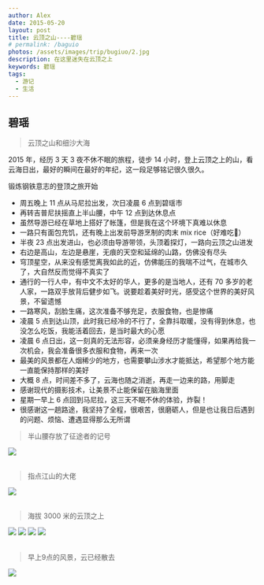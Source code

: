 ```yaml
---
author: Alex
date: 2015-05-20
layout: post
title: 云顶之山----碧瑶
# permalink: /baguio
photos: /assets/images/trip/bugiuo/2.jpg
description: 在这里迷失在云顶之上
keywords: 碧瑶
tags: 
  - 游记
  - 生活
---
```


## 碧瑶

>云顶之山和细沙大海

2015 年，经历 3 天 3 夜不休不眠的旅程，徒步 14 小时，登上云顶之上的山，看云海日出，最好的瞬间在最好的年纪，这一段足够铭记很久很久。

锻炼钢铁意志的登顶之旅开始

- 周五晚上 11 点从马尼拉出发，次日凌晨 6 点到碧瑶市
- 再转吉普尼扶摇直上半山腰，中午 12 点到达休息点
- 虽然导游已经在草地上搭好了帐篷，但是我在这个环境下真难以休息
- 一路只有面包充饥，还有晚上出发前导游烹制的肉末 mix rice（好难吃🤯）
- 半夜 23 点出发进山，也必须由导游带领，头顶着探灯，一路向云顶之山进发
- 右边是高山，左边是悬崖，无痕的天空和延绵的山路，仿佛没有尽头
- 穹顶星空，从来没有感觉离我如此的近，仿佛能压的我喘不过气，在城市久了，大自然反而觉得不真实了
- 通行的一行人中，有中文不太好的华人，更多的是当地人，还有 70 多岁的老人家，一路双手放背后健步如飞。说要趁着美好时光，感受这个世界的美好风景，不留遗憾
- 一路寒风，刮脸生痛，这次准备不够充足，衣服食物，也是惨痛
- 凌晨 5 点到达山顶，此时我已经冷的不行了，全靠抖取暖，没有得到休息，也没怎么吃饭，我能活着回去，是当时最大的心愿
- 凌晨 6 点日出，这一刻真的无法形容，必须亲身经历才能懂得，如果再给我一次机会，我会准备很多衣服和食物，再来一次
- 最美的风景都在人烟稀少的地方，也需要攀山涉水才能抵达，希望那个地方能一直能保持那样的美好
- 大概 8 点，时间差不多了，云海也随之消逝，再走一边来的路，用脚走
- 感谢现代的摄影技术，让美景不止能保留在脑海里面
- 星期一早上 6 点回到马尼拉，这三天不眠不休的体验，炸裂！
- 很感谢这一趟路途，我坚持了全程，很艰苦，很磨砺人，但是也让我日后遇到的问题、烦恼、遭遇显得那么无所谓

<escape>
  <blockquote>半山腰存放了征途者的记号</blockquote>
  <div class="photoset-grid" data-layout="1">
    <img src="/assets/images/trip/bugiuo/6.jpg">
  </div>
  <br />
</escape>

<escape>
  <blockquote>指点江山的大佬</blockquote>
  <div class="photoset-grid" data-layout="1">
    <img src="/assets/images/trip/bugiuo/7.jpg">
  </div>
  <br />
</escape>

<escape>
  <blockquote>海拔 3000 米的云顶之上</blockquote>
  <div class="photoset-grid" data-layout="1122">
    <img src="/assets/images/trip/bugiuo/4.jpg">
    <img src="/assets/images/trip/bugiuo/3.jpg">
    <img src="/assets/images/trip/bugiuo/1.jpg">
    <img src="/assets/images/trip/bugiuo/8.jpg">
  </div>
  <br />
</escape>

<escape>
  <blockquote>早上9点的风景，云已经散去</blockquote>
  <div class="photoset-grid" data-layout="1">
    <img src="/assets/images/trip/bugiuo/9.jpg">
  </div>
  <br />
</escape>
